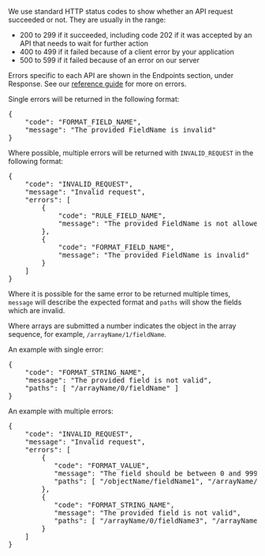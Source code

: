 We use standard HTTP status codes to show whether an API request succeeded or not. They are usually in the range:

- 200 to 299 if it succeeded, including code 202 if it was accepted by an API that needs to wait for further action
- 400 to 499 if it failed because of a client error by your application
- 500 to 599 if it failed because of an error on our server

Errors specific to each API are shown in the Endpoints section, under Response. See our [reference guide](https://developer.service.hmrc.gov.uk/api-documentation/docs/reference-guide#errors) for more on errors.

Single errors will be returned in the following format:
<pre>
{
    "code": "FORMAT_FIELD_NAME",
    "message": "The provided FieldName is invalid"
}
</pre>

Where possible, multiple errors will be returned with `INVALID_REQUEST` in the following format:
<pre>
{
    "code": "INVALID_REQUEST",
    "message": "Invalid request",
    "errors": [
        {
            "code": "RULE_FIELD_NAME",
            "message": "The provided FieldName is not allowed"
        },
        {
            "code": "FORMAT_FIELD_NAME",
            "message": "The provided FieldName is invalid"
        }
    ]
}
</pre>

Where it is possible for the same error to be returned multiple times, `message` will describe the expected format and `paths` will show the fields which are invalid.<br>

Where arrays are submitted a number indicates the object in the array sequence, for example, `/arrayName/1/fieldName`.

An example with single error:
<pre>
{
    "code": "FORMAT_STRING_NAME",
    "message": "The provided field is not valid",
    "paths": [ "/arrayName/0/fieldName" ]
}
</pre>

An example with multiple errors:
<pre>
{
    "code": "INVALID_REQUEST",
    "message": "Invalid request",
    "errors": [
        {
           "code": "FORMAT_VALUE",
           "message": "The field should be between 0 and 99999999999.99",
           "paths": [ "/objectName/fieldName1", "/arrayName/0/fieldName2" ]
        },
        {
           "code": "FORMAT_STRING_NAME",
           "message": "The provided field is not valid",
           "paths": [ "/arrayName/0/fieldName3", "/arrayName/1/fieldName3" ]
        }
    ]
}
</pre>